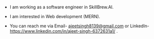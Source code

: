 - I am working as a software engineer in SkillBrew.AI.
- I am interested in Web development (MERN).

- You can reach me via Email- ajeetsingh8139@gmail.com or LinkedIn- https://www.linkedin.com/in/ajeet-singh-6372631a1/ . 

<!---
AJEETSINGH8139/AJEETSINGH8139 is a ✨ special ✨ repository because its `README.md` (this file) appears on your GitHub profile.
You can click the Preview link to take a look at your changes.
--->
